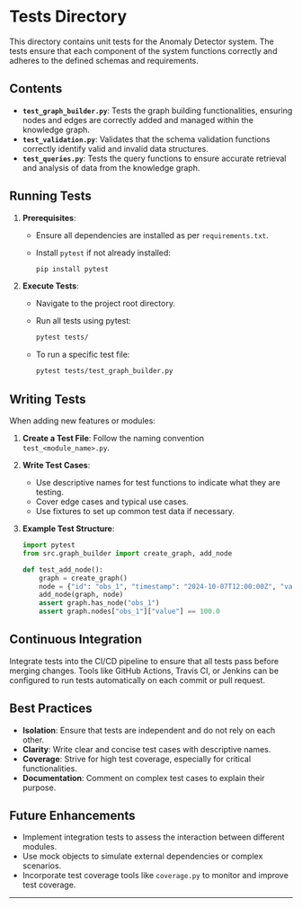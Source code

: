 # Tests Directory

This directory contains unit tests for the Anomaly Detector system. The tests ensure that each component of the system functions correctly and adheres to the defined schemas and requirements.

## Contents

- **`test_graph_builder.py`**: Tests the graph building functionalities, ensuring nodes and edges are correctly added and managed within the knowledge graph.
- **`test_validation.py`**: Validates that the schema validation functions correctly identify valid and invalid data structures.
- **`test_queries.py`**: Tests the query functions to ensure accurate retrieval and analysis of data from the knowledge graph.

## Running Tests

1. **Prerequisites**:
    - Ensure all dependencies are installed as per `requirements.txt`.
    - Install `pytest` if not already installed:

        ```bash
        pip install pytest
        ```

2. **Execute Tests**:
    - Navigate to the project root directory.
    - Run all tests using pytest:

        ```bash
        pytest tests/
        ```

    - To run a specific test file:

        ```bash
        pytest tests/test_graph_builder.py
        ```

## Writing Tests

When adding new features or modules:

1. **Create a Test File**: Follow the naming convention `test_<module_name>.py`.
2. **Write Test Cases**:
    - Use descriptive names for test functions to indicate what they are testing.
    - Cover edge cases and typical use cases.
    - Use fixtures to set up common test data if necessary.

3. **Example Test Structure**:

    ```python
    import pytest
    from src.graph_builder import create_graph, add_node

    def test_add_node():
        graph = create_graph()
        node = {"id": "obs_1", "timestamp": "2024-10-07T12:00:00Z", "value": 100.0, "type": "sensor"}
        add_node(graph, node)
        assert graph.has_node("obs_1")
        assert graph.nodes["obs_1"]["value"] == 100.0
    ```

## Continuous Integration

Integrate tests into the CI/CD pipeline to ensure that all tests pass before merging changes. Tools like GitHub Actions, Travis CI, or Jenkins can be configured to run tests automatically on each commit or pull request.

## Best Practices

- **Isolation**: Ensure that tests are independent and do not rely on each other.
- **Clarity**: Write clear and concise test cases with descriptive names.
- **Coverage**: Strive for high test coverage, especially for critical functionalities.
- **Documentation**: Comment on complex test cases to explain their purpose.

## Future Enhancements

- Implement integration tests to assess the interaction between different modules.
- Use mock objects to simulate external dependencies or complex scenarios.
- Incorporate test coverage tools like `coverage.py` to monitor and improve test coverage.

---

